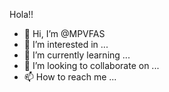 Hola!!
- 👋 Hi, I’m @MPVFAS
- 👀 I’m interested in ...
- 🌱 I’m currently learning ...
- 💞️ I’m looking to collaborate on ...
- 📫 How to reach me ...

<!---
MPVFAS/MPVFAS is a ✨ special ✨ repository because its `README.md` (this file) appears on your GitHub profile.
You can click the Preview link to take a look at your changes.
--->
